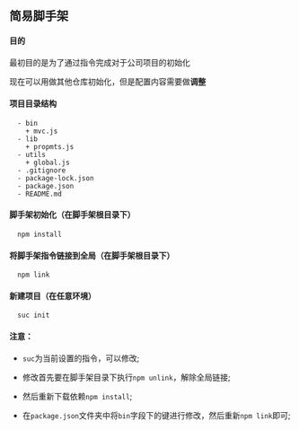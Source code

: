 ## 简易脚手架

#### 目的

最初目的是为了通过指令完成对于公司项目的初始化

现在可以用做其他仓库初始化，但是配置内容需要做**调整**

#### 项目目录结构

```
  - bin
    + mvc.js
  - lib
    + propmts.js
  - utils
    + global.js
  - .gitignore
  - package-lock.json
  - package.json
  - README.md
```

#### 脚手架初始化（在脚手架根目录下）

```
  npm install
```

#### 将脚手架指令链接到全局（在脚手架根目录下）

```
  npm link
```

#### 新建项目（在任意环境）

```
  suc init
```

#### 注意：
- `suc`为当前设置的指令，可以修改;

- 修改首先要在脚手架目录下执行`npm unlink`，解除全局链接;

- 然后重新下载依赖`npm install`;

- 在`package.json`文件夹中将`bin`字段下的键进行修改，然后重新`npm link`即可;